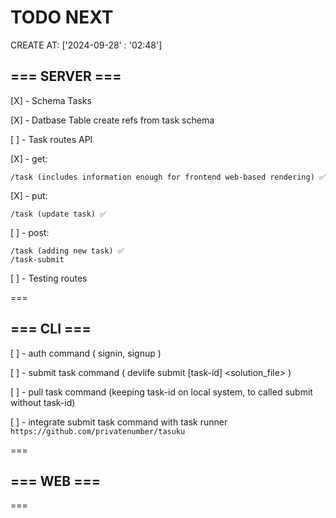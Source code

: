 # TODO NEXT

CREATE AT: ['2024-09-28' : '02:48']

## === SERVER ===

[X] - Schema Tasks

[X] - Datbase Table create refs from task schema

[ ] - Task routes API

[X] - get:

    /task (includes information enough for frontend web-based rendering) ✅
[X] - put:

    /task (update task) ✅

[ ] - post: 

    /task (adding new task) ✅
    /task-submit

[ ] - Testing routes

===

## === CLI ===

[ ] - auth command ( signin, signup )

[ ] - submit task command ( devlife submit \[task-id\] <solution_file> ) 

[ ] - pull task command (keeping task-id on local system, to called submit without task-id)

[ ] - integrate submit task command with task runner `https://github.com/privatenumber/tasuku`

===

## === WEB ===

===
